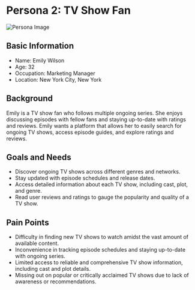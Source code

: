 # Persona 2: TV Show Fan

![Persona Image](insert-image-link-here)

## Basic Information
- Name: Emily Wilson
- Age: 32
- Occupation: Marketing Manager
- Location: New York City, New York

## Background
Emily is a TV show fan who follows multiple ongoing series. She enjoys discussing episodes with fellow fans and staying up-to-date with ratings and reviews. Emily wants a platform that allows her to easily search for ongoing TV shows, access episode guides, and explore ratings and reviews.

## Goals and Needs
- Discover ongoing TV shows across different genres and networks.
- Stay updated with episode schedules and release dates.
- Access detailed information about each TV show, including cast, plot, and genre.
- Read user reviews and ratings to gauge the popularity and quality of a TV show.

## Pain Points
- Difficulty in finding new TV shows to watch amidst the vast amount of available content.
- Inconvenience in tracking episode schedules and staying up-to-date with ongoing series.
- Limited access to reliable and comprehensive TV show information, including cast and plot details.
- Missing out on popular or critically acclaimed TV shows due to lack of awareness or recommendations.
